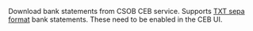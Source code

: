 Download bank statements from CSOB CEB service. Supports [TXT sepa format](https://www.csob.cz/portal/documents/10710/1927786/format-txt-sepa.pdf) bank statements. These need to be enabled in the CEB UI.
